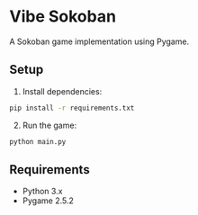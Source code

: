 # Vibe Sokoban

A Sokoban game implementation using Pygame.

## Setup

1. Install dependencies:
```bash
pip install -r requirements.txt
```

2. Run the game:
```bash
python main.py
```

## Requirements
- Python 3.x
- Pygame 2.5.2 